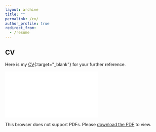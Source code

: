 ```yaml
---
layout: archive
title: ""
permalink: /cv/
author_profile: true
redirect_from:
  - /resume
---
```

## CV
Here is my [CV](../files/Jin_Yan_CV.pdf){:target="_blank"} for your further reference. 

<object data="../files/Jin_Yan_CV.pdf" type="application/pdf" width="700px" height="700px">
    <embed src="../files/Jin_Yan_CV.pdf">
        <p>This browser does not support PDFs. Please <a href="../files/Jin_Yan_CV.pdf">download the PDF</a> to view.</p>
    </embed>
</object>
